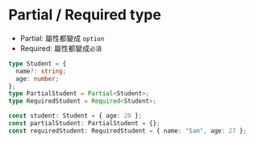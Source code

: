 # Partial / Required type

- Partial: 屬性都變成 `option`
- Required: 屬性都變成`必須`

```ts
type Student = {
  name?: string;
  age: number;
};
type PartialStudent = Partial<Student>;
type RequiredStudent = Required<Student>;

const student: Student = { age: 20 };
const partialStudent: PartialStudent = {};
const requiredStudent: RequiredStudent = { name: "Sam", age: 27 };
```
